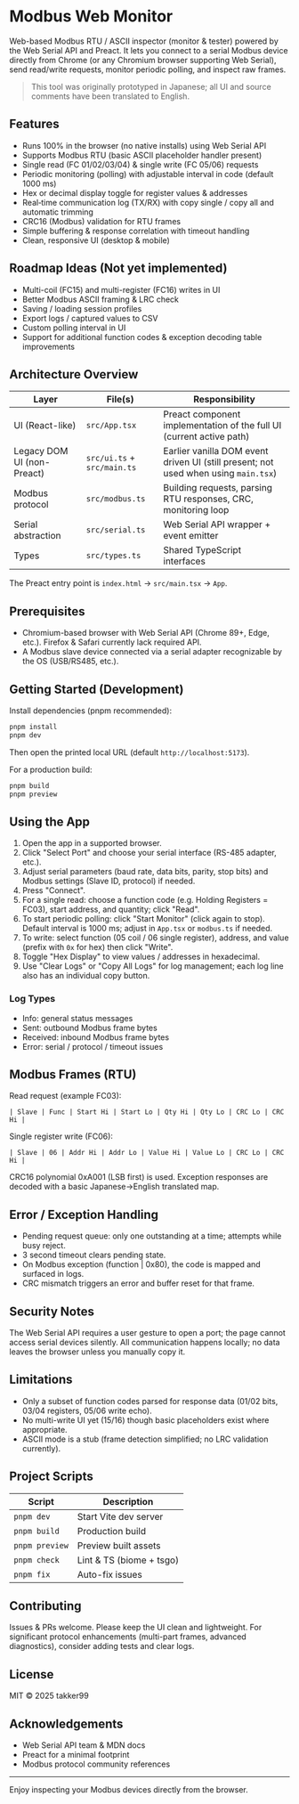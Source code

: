 # Modbus Web Monitor

Web-based Modbus RTU / ASCII inspector (monitor & tester) powered by the Web Serial API and Preact. It lets you connect to a serial Modbus device directly from Chrome (or any Chromium browser supporting Web Serial), send read/write requests, monitor periodic polling, and inspect raw frames.

> This tool was originally prototyped in Japanese; all UI and source comments have been translated to English.

## Features

- Runs 100% in the browser (no native installs) using Web Serial API
- Supports Modbus RTU (basic ASCII placeholder handler present)
- Single read (FC 01/02/03/04) & single write (FC 05/06) requests
- Periodic monitoring (polling) with adjustable interval in code (default 1000 ms)
- Hex or decimal display toggle for register values & addresses
- Real‑time communication log (TX/RX) with copy single / copy all and automatic trimming
- CRC16 (Modbus) validation for RTU frames
- Simple buffering & response correlation with timeout handling
- Clean, responsive UI (desktop & mobile)

## Roadmap Ideas (Not yet implemented)

- Multi-coil (FC15) and multi-register (FC16) writes in UI
- Better Modbus ASCII framing & LRC check
- Saving / loading session profiles
- Export logs / captured values to CSV
- Custom polling interval in UI
- Support for additional function codes & exception decoding table improvements

## Architecture Overview

| Layer | File(s) | Responsibility |
|-------|---------|---------------|
| UI (React-like) | `src/App.tsx` | Preact component implementation of the full UI (current active path) |
| Legacy DOM UI (non-Preact) | `src/ui.ts` + `src/main.ts` | Earlier vanilla DOM event driven UI (still present; not used when using `main.tsx`) |
| Modbus protocol | `src/modbus.ts` | Building requests, parsing RTU responses, CRC, monitoring loop |
| Serial abstraction | `src/serial.ts` | Web Serial API wrapper + event emitter |
| Types | `src/types.ts` | Shared TypeScript interfaces |

The Preact entry point is `index.html` -> `src/main.tsx` -> `App`.

## Prerequisites

- Chromium-based browser with Web Serial API (Chrome 89+, Edge, etc.). Firefox & Safari currently lack required API.
- A Modbus slave device connected via a serial adapter recognizable by the OS (USB/RS485, etc.).

## Getting Started (Development)

Install dependencies (pnpm recommended):

```bash
pnpm install
pnpm dev
```

Then open the printed local URL (default `http://localhost:5173`).

For a production build:

```bash
pnpm build
pnpm preview
```

## Using the App

1. Open the app in a supported browser.
2. Click "Select Port" and choose your serial interface (RS-485 adapter, etc.).
3. Adjust serial parameters (baud rate, data bits, parity, stop bits) and Modbus settings (Slave ID, protocol) if needed.
4. Press "Connect".
5. For a single read: choose a function code (e.g. Holding Registers = FC03), start address, and quantity; click "Read".
6. To start periodic polling: click "Start Monitor" (click again to stop). Default interval is 1000 ms; adjust in `App.tsx` or `modbus.ts` if needed.
7. To write: select function (05 coil / 06 single register), address, and value (prefix with `0x` for hex) then click "Write".
8. Toggle "Hex Display" to view values / addresses in hexadecimal.
9. Use "Clear Logs" or "Copy All Logs" for log management; each log line also has an individual copy button.

### Log Types

- Info: general status messages
- Sent: outbound Modbus frame bytes
- Received: inbound Modbus frame bytes
- Error: serial / protocol / timeout issues

## Modbus Frames (RTU)

Read request (example FC03):

```
| Slave | Func | Start Hi | Start Lo | Qty Hi | Qty Lo | CRC Lo | CRC Hi |
```

Single register write (FC06):

```
| Slave | 06 | Addr Hi | Addr Lo | Value Hi | Value Lo | CRC Lo | CRC Hi |
```

CRC16 polynomial 0xA001 (LSB first) is used. Exception responses are decoded with a basic Japanese->English translated map.

## Error / Exception Handling

- Pending request queue: only one outstanding at a time; attempts while busy reject.
- 3 second timeout clears pending state.
- On Modbus exception (function | 0x80), the code is mapped and surfaced in logs.
- CRC mismatch triggers an error and buffer reset for that frame.

## Security Notes

The Web Serial API requires a user gesture to open a port; the page cannot access serial devices silently. All communication happens locally; no data leaves the browser unless you manually copy it.

## Limitations

- Only a subset of function codes parsed for response data (01/02 bits, 03/04 registers, 05/06 write echo).
- No multi-write UI yet (15/16) though basic placeholders exist where appropriate.
- ASCII mode is a stub (frame detection simplified; no LRC validation currently).

## Project Scripts

| Script | Description |
|--------|-------------|
| `pnpm dev` | Start Vite dev server |
| `pnpm build` | Production build |
| `pnpm preview` | Preview built assets |
| `pnpm check` | Lint & TS (biome + tsgo) |
| `pnpm fix` | Auto-fix issues |

## Contributing

Issues & PRs welcome. Please keep the UI clean and lightweight. For significant protocol enhancements (multi-part frames, advanced diagnostics), consider adding tests and clear logs.

## License

MIT © 2025 takker99

## Acknowledgements

- Web Serial API team & MDN docs
- Preact for a minimal footprint
- Modbus protocol community references

---
Enjoy inspecting your Modbus devices directly from the browser.
